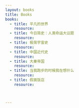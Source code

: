 ```yaml
---
layout: books
title: Books
books:
  - title: 平凡的世界
    resource:   
  - title: 今日简史：人类命运大议题
    resource:  
  - title: 极简宇宙史
    resource:  
  - title: 中国近代史
    resource:  
  - title: 大秦帝国
    resource:  
  - title: 当我跑步的时候我在想什么
    resource:  
  - title: 假面饭店
    resource: 



---
```

